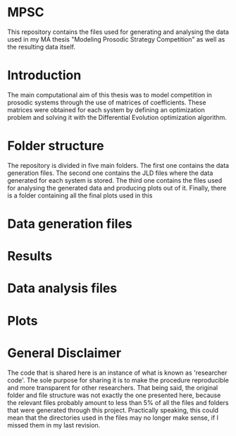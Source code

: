 # MPSC
This repository contains the files used for generating and analysing the data used in my MA thesis "Modeling Prosodic Strategy Competition" as well as the resulting data itself.

# Introduction
The main computational aim of this thesis was to model competition in prosodic systems through the use of matrices of coefficients. These matrices were obtained for each system by defining an optimization problem and solving it with the Differential Evolution optimization algorithm.

# Folder structure
The repository is divided in five main folders. The first one contains the data generation files. The second one contains the JLD files where the data generated for each system is stored. The third one contains the files used for analysing the generated data and producing plots out of it. Finally, there is a folder containing all the final plots used in this 

# Data generation files

# Results

# Data analysis files

# Plots

# General Disclaimer
The code that is shared here is an instance of what is known as 'researcher code'. The sole purpose for sharing it is to make the procedure reproducible and more transparent for other researchers. That being said, the original folder and file structure was not exactly the one presented here, because the relevant files probably amount to less than 5% of all the files and folders that were generated through this project. Practically speaking, this could mean that the directories used in the files may no longer make sense, if I missed them in my last revision.
